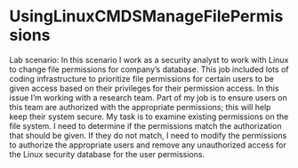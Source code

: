 # UsingLinuxCMDSManageFilePermissions

Lab scenario:
In this scenario I work as a security analyst to work with Linux to change file permissions for company’s database. This job included lots of coding infrastructure to prioritize file permissions for certain users to be given access based on their privileges for their permission access. In this issue I’m working with a research team. Part of my job is to ensure users on this team are authorized with the appropriate permissions; this will help keep their system secure. My task is to examine existing permissions on the file system. I need to determine if the permissions match the authorization that should be given. If they do not match, I need to modify the permissions to authorize the appropriate users and remove any unauthorized access for the Linux security database for the user permissions.
